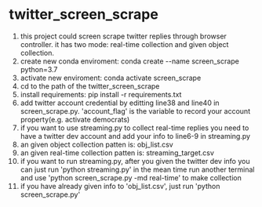 # twitter_screen_scrape
1. this project could screen scrape twitter replies through browser controller. it has two mode: real-time collection and given object collection.
2. create new conda enviroment: conda create --name screen_scrape python=3.7
3. activate new enviroment: conda activate screen_scrape
4. cd to the path of the twitter_screen_scrape
5. install requirements: pip install -r requirements.txt
6. add twitter account credential by editting line38 and line40 in screen_scrape.py. 'account_flag' is the variable to record your account property(e.g. activate democrats)
7. if you want to use streaming.py to collect real-time replies you need to have a twitter dev account and add your info to line6-9 in streaming.py
8. an given object collection patten is: obj_list.csv
9. an given real-time collection patten is: streaming_target.csv
10. if you want to run streaming.py, after you given the twitter dev info you can just run 'python streaming.py' in the mean time run another terminal and use 'python screen_scrape.py -md real-time' to make collection
11. if you have already given info to 'obj_list.csv', just run 'python screen_scrape.py'

